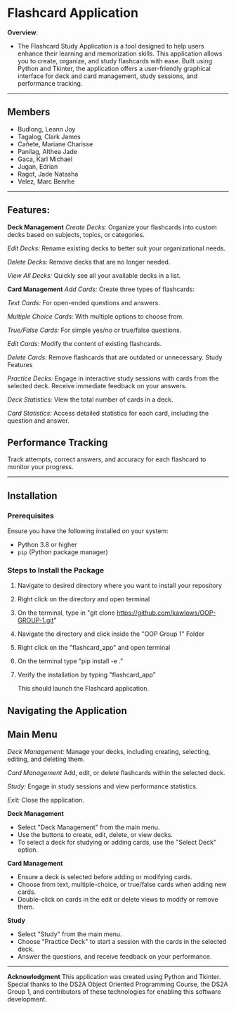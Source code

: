 
# Flashcard Application

**Overview**:
- The Flashcard Study Application is a tool designed to help users enhance their learning and memorization skills. This application allows you to create, organize, and study flashcards with ease. Built using Python and Tkinter, the application offers a user-friendly graphical interface for deck and card management, study sessions, and performance tracking.

---

## Members

- Budlong, Leann Joy
- Tagalog, Clark James
- Cañete, Mariane Charisse
- Panilag, Althea Jade
- Gaca, Karl Michael
- Jugan, Edrian
- Ragot, Jade Natasha
- Velez, Marc Benrhe

---

## Features:

**Deck Management**
*Create Decks:* Organize your flashcards into custom decks based on subjects, topics, or categories.

*Edit Decks:* Rename existing decks to better suit your organizational needs.

*Delete Decks:* Remove decks that are no longer needed.

*View All Decks:* Quickly see all your available decks in a list.

**Card Management**
*Add Cards:* Create three types of flashcards:

*Text Cards:* For open-ended questions and answers.

*Multiple Choice Cards:* With multiple options to choose from.

*True/False Cards:* For simple yes/no or true/false questions.

*Edit Cards:* Modify the content of existing flashcards.

*Delete Cards:* Remove flashcards that are outdated or unnecessary.
Study Features

*Practice Decks:* Engage in interactive study sessions with cards from the selected deck. Receive immediate feedback on your answers.

*Deck Statistics:* View the total number of cards in a deck.

*Card Statistics:* Access detailed statistics for each card, including the question and answer.

## Performance Tracking
Track attempts, correct answers, and accuracy for each flashcard to monitor your progress.


---

## Installation

### Prerequisites
Ensure you have the following installed on your system:
- Python 3.8 or higher
- `pip` (Python package manager)

### Steps to Install the Package

1. Navigate to desired directory where you want to install your repository

2. Right click on the directory and open terminal
   
3. On the terminal, type in "git clone https://github.com/kawlows/OOP-GROUP-1.git"

4. Navigate the directory and click inside the "OOP Group 1" Folder

5. Right click on the "flashcard_app" and open terminal

6. On the terminal type "pip install -e ."

7. Verify the installation by typing "flashcard_app"

   This should launch the Flashcard application.

## Navigating the Application

## Main Menu

*Deck Management:* Manage your decks, including creating, selecting, editing, and deleting them.

*Card Management* Add, edit, or delete flashcards within the selected deck.

*Study:* Engage in study sessions and view performance statistics.

*Exit:* Close the application.

**Deck Management**
- Select "Deck Management" from the main menu. 
- Use the buttons to create, edit, delete, or view decks. 
- To select a deck for studying or adding cards, use the "Select Deck" option.

**Card Management**
- Ensure a deck is selected before adding or modifying cards.
- Choose from text, multiple-choice, or true/false cards when adding new cards.
- Double-click on cards in the edit or delete views to modify or remove them.

**Study**
- Select "Study" from the main menu.
- Choose "Practice Deck" to start a session with the cards in the selected deck.
- Answer the questions, and receive feedback on your performance.

---

**Acknowledgment**
This application was created using Python and Tkinter. Special thanks to the DS2A Object Oriented Programming Course, the DS2A Group 1, and contributors of these technologies for enabling this software development.

